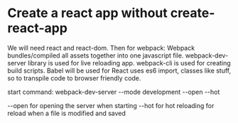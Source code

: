 # Create a react app without create-react-app

We will need react and react-dom.
Then for webpack:
Webpack bundles/compiled all assets together into one javascript file.
webpack-dev-server library is used for live reloading app.
webpack-cli is used for creating build scripts.
Babel will be used for React uses es6 import, classes like stuff, so to transpile code to browser friendly code.

start command:
webpack-dev-server --mode development --open --hot

--open for opening the server when starting
--hot for hot reloading for reload when a file is modified and saved